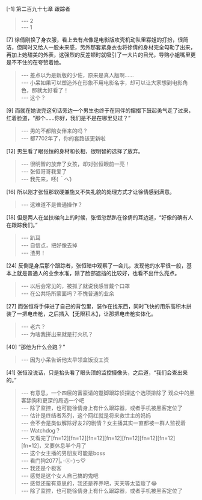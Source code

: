 
[-1] 第二百九十七章 跟踪者
>--- 2<br>
>--- 1<br>

[7] 徐倩刚换了身衣服，看上去有点像是电影版攻壳机动队里寡姐的打扮，很简洁，但同时又给人一股未来感，另外那套紧身衣也将徐倩的身材完全勾勒了出来，再加上她甜美的外表，这强烈的反差顿时就吸引了一大片的目光，导购小姐嘴里更是不不住的在夸赞着她。
>--- 差点以为是新版的少佐，原来是真人版啊……<br>
>--- 小呆如果可以塑造外在形象不用电影名字，却可以让大家想到电影角色，那就太好看了！<br>
>--- 这个？<br>

[9] 而就在她说完这句话旁边一个男生也终于在同伴的撺掇下鼓起勇气走了过来，红着脸道，“那个……你好，我们是不是在哪里见过？”
>--- 男的不都陪女伴来的吗？<br>
>--- 都7702年了，你的套路该更新啦<br>

[12] 男生看了眼张恒的身材和长相，很明智的选择了放弃。
>--- 很明智的放弃了女孩，却对张恒眼前一亮！<br>
>--- 张恒哥哥我爱了<br>
>--- 我先来，呸(*｀へ´*)<br>

[16] 所以刚才张恒那软硬兼施又不失礼貌的处理方式才让徐倩感到满意。
>--- 这难道不是普通操作？<br>

[18] 但是两人在坐扶梯向上的时候，张恒忽然趴在徐倩的耳边道，“好像的确有人在跟踪我们。”
>--- 趴耳<br>
>--- 自信点，把好像去掉<br>
>--- 渣男！<br>

[24] 反倒是身后那个跟踪者，张恒暗中观察了一会儿，发现他的水平很一般，基本上就是普通人的业余水准，除了脸部遮挡的比较好，也看不出什么亮点。
>--- 以后会常见的，被抓了就说我感冒戴个口罩<br>
>--- 在公共场所蒙面吗？不愧普通的业余<br>

[27] 而张恒将手伸进了自己的背包里，装作在找东西，同时飞快的用乐高积木拼装了一把电击枪，之后插入【无限积木】，让那把电击枪实体化。
>--- 老六？<br>
>--- 为啥我拼出来就是打火机？<br>

[40] “那他为什么会跑？”
>--- 因为小呆告诉他太早领盒饭没工资<br>

[41] 张恒没说话，只是抬头看了眼头顶的监控摄像头，之后道，“我们会查出来的。”
>--- 有意思，一个四层的富豪请的蹩脚跟踪侦探这个选项排除了
观众中的黑客舔狗和更深的局选一个吧<br>
>--- 除了监控，也可能徐倩身上有什么跟踪器，或者手机被黑客定位了<br>
>--- 估计是终结者系列，这个网红就是将来救世主的妈妈<br>
>--- 会不会是类似解除好友2的剧情？女主播其实一直都被一群人监视着<br>
>--- Watchdog？<br>
>--- 又看完了[fn=12][fn=12][fn=12][fn=12][fn=12][fn=12][fn=12][fn=12]，又要休息半个月了<br>
>--- 这个女主播的男朋友可能是boss<br>
>--- 看门狗2077|｡･㉨･)っ♡<br>
>--- 我还是个极客<br>
>--- 感觉是这个女人自己搞的鬼吧<br>
>--- 感觉还蛮有意思的，我还是养养吧，天天等太蓝瘦了😂<br>
>--- 除了监控，也可能徐倩身上有什么跟踪器，或者手机被黑客定位了<br>
